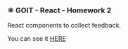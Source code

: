 ### ⚛️ GOIT - React - Homework 2

React components to collect feedback.<br> 

You can see it <a href="https://bolomasta.github.io/goit-react-hw-02-feedback/">HERE</a>
